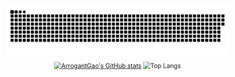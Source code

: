 <div id="title" align=center>

<picture>
<source media="(prefers-color-scheme: dark)" srcset="https://raw.githubusercontent.com/ArrogantGao/ArrogantGao/output/github-contribution-grid-snake-dark.svg">
<source media="(prefers-color-scheme: light)" srcset="https://raw.githubusercontent.com/ArrogantGao/ArrogantGao/output/github-contribution-grid-snake.svg">
<img alt="github contribution grid snake animation" src="https://raw.githubusercontent.com/ArrogantGao/ArrogantGao/output/github-contribution-grid-snake.svg">
</picture>

[![ArrogantGao's GitHub stats](https://github-readme-stats-one-bice.vercel.app/api?username=ArrogantGao&theme=tokyonight&show_icons=true&include_all_commits=true&role=OWNER,ORGANIZATION_MEMBER)](https://b23.tv/iEJTnPp)
![Top Langs](https://github-readme-stats-one-bice.vercel.app/api/top-langs/?username=ArrogantGao&show_icons=true&include_all_commits=true&langs_count=8&layout=compact&theme=tokyonight&role=OWNER,ORGANIZATION_MEMBER)
